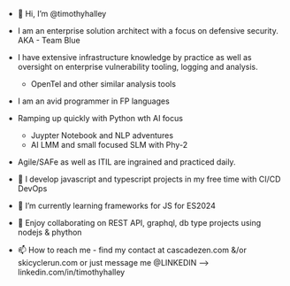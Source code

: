 - 👋 Hi, I’m @timothyhalley

- I am an enterprise solution architect with a focus on defensive security. AKA - Team Blue
- I have extensive infrastructure knowledge by practice as well as oversight on enterprise vulnerability tooling, logging and analysis.
  - OpenTel and other similar analysis tools 
- I am an avid programmer in FP languages
- Ramping up quickly with Python wth AI focus
  - Juypter Notebook and NLP adventures
  - AI LMM and small focused SLM with Phy-2
- Agile/SAFe as well as ITIL are ingrained and practiced daily. 
- 👀 I develop javascript and typescript projects in my free time with CI/CD DevOps
- 🌱 I’m currently learning frameworks for JS for ES2024
- 💞️ Enjoy collaborating on REST API, graphql, db type projects using nodejs & phython
- 📫 How to reach me - find my contact at cascadezen.com &/or skicyclerun.com or just message me @LINKEDIN --> linkedin.com/in/timothyhalley

<!---
timothyhalley/timothyhalley is a ✨ special ✨ repository because its `README.md` (this file) appears on your GitHub profile.
You can click the Preview link to take a look at your changes.
--->
